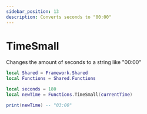 ```yaml
---
sidebar_position: 13
description: Converts seconds to "00:00"
---
```


# TimeSmall
Changes the amount of seconds to a string like "00:00"

```lua
local Shared = Framework.Shared
local Functions = Shared.Functions

local seconds = 180
local newTime = Functions.TimeSmall(currentTime)

print(newTime) -- "03:00"

```